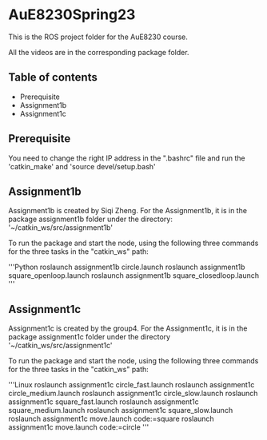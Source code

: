 # AuE8230Spring23
This is the ROS project folder for the AuE8230 course. 

All the videos are in the corresponding package folder.
 
 
## Table of contents

- Prerequisite
- Assignment1b
- Assignment1c


## Prerequisite

You need to change the right IP address in the ".bashrc" file and run the 'catkin_make' and 'source devel/setup.bash'

## Assignment1b

Assignment1b is created by Siqi Zheng.
For the Assignment1b, it is in the package assignment1b folder under the directory: '~/catkin_ws/src/assignment1b'


To run the package and start the node, using the following three commands for the three tasks in the "catkin_ws" path:

'''Python
 roslaunch assignment1b circle.launch
 roslaunch assignment1b square_openloop.launch
 roslaunch assignment1b square_closedloop.launch
'''


## Assignment1c

Assignment1c is created by the group4.
For the Assignment1c, it is in the package assignment1c folder under the directory '~/catkin_ws/src/assignment1c'


To run the package and start the node, using the following three commands for the three tasks in the "catkin_ws" path:

'''Linux
 roslaunch assignment1c circle_fast.launch
 roslaunch assignment1c circle_medium.launch
 roslaunch assignment1c circle_slow.launch
 roslaunch assignment1c square_fast.launch
 roslaunch assignment1c square_medium.launch
 roslaunch assignment1c square_slow.launch
 roslaunch assignment1c move.launch code:=square
 roslaunch assignment1c move.launch code:=circle
'''



